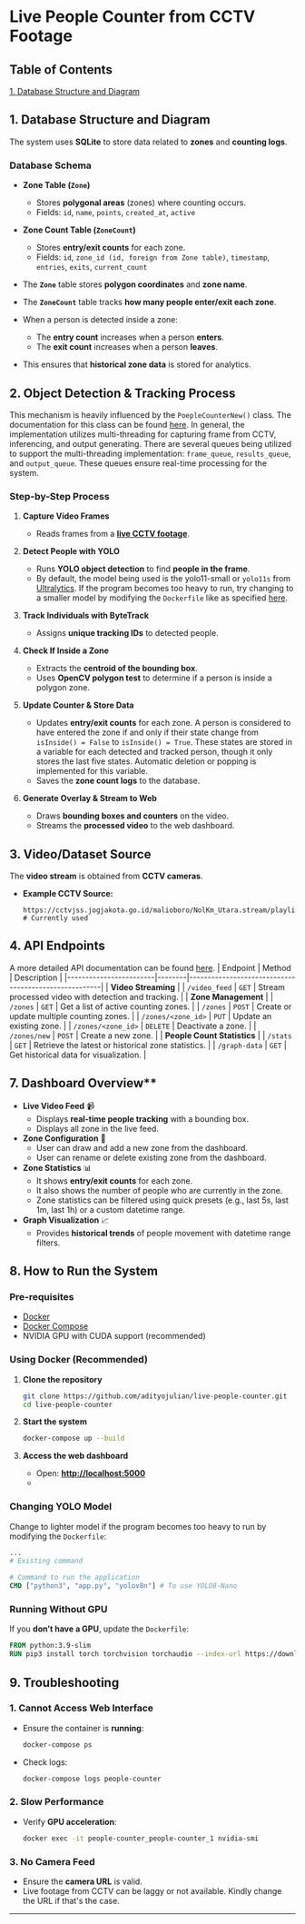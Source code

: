 # Live People Counter from CCTV Footage

## Table of Contents
[1. Database Structure and Diagram]()
 

## 1. Database Structure and Diagram

The system uses **SQLite** to store data related to **zones** and **counting logs**.

### Database Schema

-   **Zone Table (`Zone`)**
    -   Stores **polygonal areas** (zones) where counting occurs.
    -   Fields: `id`, `name`, `points`, `created_at`, `active`
-   **Zone Count Table (`ZoneCount`)**
    -   Stores **entry/exit counts** for each zone.
    -   Fields: `id`, `zone_id (id, foreign from Zone table)`, `timestamp`, `entries`, `exits`, `current_count`


-   The **`Zone`** table stores **polygon coordinates** and **zone name**.
-   The **`ZoneCount`** table tracks **how many people enter/exit each zone**.
-   When a person is detected inside a zone:
    -   The **entry count** increases when a person **enters**.
    -   The **exit count** increases when a person **leaves**.
-   This ensures that **historical zone data** is stored for analytics.

## 2. Object Detection & Tracking Process
This mechanism is heavily influenced by the `PoepleCounterNew()` class. The documentation for this class can be found [here](https://github.com/adityojulian/live-people-counter/tree/main/modules). In general, the implementation utilizes multi-threading for capturing frame from CCTV, inferencing, and output generating. There are several queues being utilized to support the multi-threading implementation: `frame_queue`, `results_queue`, and `output_queue`. These queues ensure real-time processing for the system. 
### **Step-by-Step Process**

1.  **Capture Video Frames**
    -   Reads frames from a [**live CCTV footage**](https://cctvjss.jogjakota.go.id/malioboro/NolKm_Utara.stream/playlist.m3u8).
2.  **Detect People with YOLO**
    
    -  Runs **YOLO object detection** to find **people in the frame**.
    - By default, the model being used is the yolo11-small or `yolo11s` from [Ultralytics](https://docs.ultralytics.com/models/yolo11/). If the program becomes too heavy to run, try changing to a smaller model by modifying the `Dockerfile` like as specified [here]().
3.  **Track Individuals with ByteTrack**
    -   Assigns **unique tracking IDs** to detected people.
4.  **Check If Inside a Zone**
    -   Extracts the **centroid of the bounding box**.
    -   Uses **OpenCV polygon test** to determine if a person is inside a polygon zone.
5.  **Update Counter & Store Data**
    -   Updates **entry/exit counts** for each zone. A person is considered to have entered the zone if and only if their state change from `isInside() = False` to `isInside() = True`. These states are stored in a variable for each detected and tracked person, though it only stores the last five states. Automatic deletion or popping is implemented for this variable.
    -   Saves the **zone count logs** to the database.
6.  **Generate Overlay & Stream to Web**
    
    -   Draws **bounding boxes and counters** on the video.
    -   Streams the **processed video** to the web dashboard.

## 3. Video/Dataset Source

The **video stream** is obtained from **CCTV cameras**.

-   **Example CCTV Source:**
    
    ```plaintext
    https://cctvjss.jogjakota.go.id/malioboro/NolKm_Utara.stream/playlist.m3u8 # Currently used
    ```

## 4. API Endpoints
A more detailed  API documentation can be found [here]().
| Endpoint | Method | Description | 
|------------------------|--------|------------------------------------------------------| 
| **Video Streaming** | 
 |  `/video_feed` | `GET` | Stream processed video with detection and tracking. |
| **Zone Management** |
 | `/zones` | `GET` | Get a list of active counting zones. | 
 | `/zones` | `POST` | Create or update multiple counting zones. |
 | `/zones/<zone_id>` | `PUT` | Update an existing zone. | 
 | `/zones/<zone_id>` | `DELETE` | Deactivate a zone. | | `/zones/new` | `POST` | Create a new zone. |
 | **People Count Statistics** |
 | `/stats` | `GET` | Retrieve the latest or historical zone statistics. |
 | `/graph-data` | `GET` | Get historical data for visualization. |

## 7. Dashboard Overview**

-   **Live Video Feed** 📹
    - Displays **real-time people tracking** with a bounding box.
    - Displays all zone in the live feed.
- **Zone Configuration** 🔳
	- User can draw and add a new zone from the dashboard.
	- User can rename or delete existing zone from the dashboard.
-   **Zone Statistics** 📊
    - It shows **entry/exit counts** for each zone.
    - It also shows the number of people who are currently in the zone.
    - Zone statistics can be filtered using quick presets (e.g., last 5s, last 1m, last 1h) or a custom datetime range.
-   **Graph Visualization** 📈
    -   Provides **historical trends** of people movement with datetime range filters.

## 8. How to Run the System
### Pre-requisites
-  [Docker](https://docs.docker.com/get-docker/)
-  [Docker Compose](https://docs.docker.com/compose/install/)
- NVIDIA GPU with CUDA support (recommended)


### **Using Docker (Recommended)**

1.  **Clone the repository**
    
    ```bash
    git clone https://github.com/adityojulian/live-people-counter.git
    cd live-people-counter
    ```
    
2.  **Start the system**
    
    ```bash
    docker-compose up --build
    ```
    
3.  **Access the web dashboard**
    
    -   Open: **[http://localhost:5000](http://localhost:5000/)**
    - 
### **Changing YOLO Model**

Change to lighter model if the program becomes too heavy to run by modifying the `Dockerfile`:
```Dockerfile
...
# Existing command

# Command to run the application
CMD ["python3", "app.py", "yolov8n"] # To use YOLO8-Nano
``` 

### **Running Without GPU**

If you **don’t have a GPU**, update the `Dockerfile`:

```Dockerfile
FROM python:3.9-slim
RUN pip3 install torch torchvision torchaudio --index-url https://download.pytorch.org/whl/cpu
```

## **9. Troubleshooting**

### **1. Cannot Access Web Interface**
-   Ensure the container is **running**:
    
    ```bash
    docker-compose ps
    ```
    
-   Check logs:
    ```bash
    docker-compose logs people-counter
    ```
    

### **2. Slow Performance**
-   Verify **GPU acceleration**:
    ```bash
    docker exec -it people-counter_people-counter_1 nvidia-smi
    ```
    

### **3. No Camera Feed**
-   Ensure the **camera URL** is valid.
- Live footage from CCTV can be laggy or not available. Kindly change the URL if that's the case.
----------